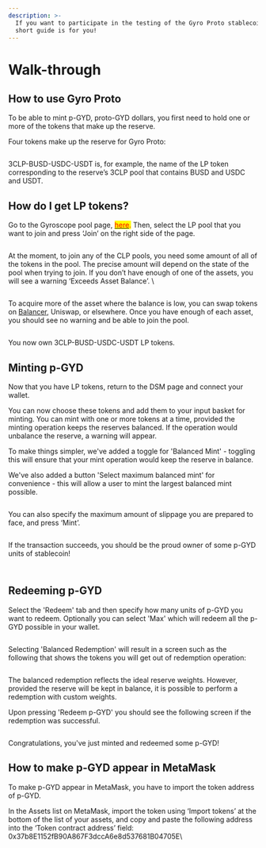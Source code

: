 ```yaml
---
description: >-
  If you want to participate in the testing of the Gyro Proto stablecoin, this
  short guide is for you!
---
```


# Walk-through

## How to use Gyro Proto

To be able to mint p-GYD, proto-GYD dollars, you first need to hold one or more of the tokens that make up the reserve.

Four tokens make up the reserve for Gyro Proto:

<figure><img src="https://lh3.googleusercontent.com/6OhZFTQnDbrK3FVsPktXYYbukkZ1rc03rB_dZo3JiLjOundJCp8gfKKi-PLd7bHSPpYURon3VWpYL16htOIH37K4dZslaTYoxVTo-i9jQa6SIjJYDERRsC1wP2VI-HuRpaDvSHl2oUp9TkP4QjNJ9Liq6PRJnMDcgC6CWbjH0tNj-gj_Zaa8w3tk77zZbw" alt=""><figcaption></figcaption></figure>

3CLP-BUSD-USDC-USDT is, for example, the name of the LP token corresponding to the reserve’s 3CLP pool that contains BUSD and USDC and USDT.

## How do I get LP tokens?

Go to the Gyroscope pool page, [<mark style="color:red;">here</mark>](http://link.gyro.finance)<mark style="color:red;">.</mark> Then, select the LP pool that you want to join and press ‘Join’ on the right side of the page.&#x20;

<figure><img src="https://lh5.googleusercontent.com/Np0c3KpAJc_g3rG3qmXyDLLVnn2TVYzdvjo02Rooi2USk7vuECLkIrS1409bkSP6WNsnZ-jMZOU-dLNcsRcZGLJTr0Rpzme24RHUMNJEGVT_Mc-jzRt1__7YVNfq7b1D86wN8132mv22pDEYfVu_STNp2Xnfmb9e_rpulGaLaoknKaxaW8mOJSVZrrYn6w" alt=""><figcaption></figcaption></figure>

At the moment, to join any of the CLP pools, you need some amount of all of the tokens in the pool. The precise amount will depend on the state of the pool when trying to join. If you don’t have enough of one of the assets, you will see a warning ‘Exceeds Asset Balance’. \


<figure><img src="https://lh4.googleusercontent.com/PsVHP1wM1LPfxgMV5f1bpFS99thspPP-v3MVAZphnTmKsiV8U6qQstkFtiuy7sVrQqEQkaoZRI4k5G2cs9_7p2zozenHF05pgW-l0nJfrv72BAKte9r8PjCX1o3CjkHdLKzzNxX88MorVkDDsIya92_a1WV4Skm4h0jJZQ7WhWjtFBsput7-7plmA8iDLQ" alt=""><figcaption></figcaption></figure>

To acquire more of the asset where the balance is low, you can swap tokens on [Balancer](https://app.balancer.fi/#/polygon/trade), Uniswap, or elsewhere. Once you have enough of each asset, you should see no warning and be able to join the pool.

<figure><img src="https://lh5.googleusercontent.com/2i-1JTeEPixehvHyqRzLIg8oD11grDjME9m_wOnpTgSr9IJfCmbud25Kzjb5DTs6Sin1bUWlEz5QKTR0eGkMNaVoV_HA79KkdNlw9oIk0cPsR87OyM9x7wb1Szmgh7ybOOLrfUNjk2ZNXzPiqOJtJ1QMZIMrQIEz38TcykrC9VBLDpAzfIuxqq7DAUcCkA" alt=""><figcaption></figcaption></figure>

You now own 3CLP-BUSD-USDC-USDT LP tokens.&#x20;

## Minting p-GYD

Now that you have LP tokens, return to the DSM page and connect your wallet.

You can now choose these tokens and add them to your input basket for minting. You can mint with one or more tokens at a time, provided the minting operation keeps the reserves balanced. If the operation would unbalance the reserve, a warning will appear.&#x20;

To make things simpler, we've added a toggle for 'Balanced Mint' - toggling this will ensure that your mint operation would keep the reserve in balance.

We've also added a button 'Select maximum balanced mint' for convenience - this will allow a user to mint the largest balanced mint possible.&#x20;

<figure><img src="../.gitbook/assets/minting.png" alt=""><figcaption></figcaption></figure>



You can also specify the maximum amount of slippage you are prepared to face, and press ‘Mint’.&#x20;

<figure><img src="../.gitbook/assets/mintsuccess.png" alt=""><figcaption></figcaption></figure>

If the transaction succeeds, you should be the proud owner of some p-GYD units of stablecoin!

\
Redeeming p-GYD
---------------

Select the 'Redeem' tab and then specify how many units of p-GYD you want to redeem. Optionally  you can select 'Max' which will redeem all the p-GYD possible in your wallet.&#x20;

<figure><img src="../.gitbook/assets/redemption.png" alt=""><figcaption></figcaption></figure>

Selecting 'Balanced Redemption' will result in a screen such as the following that shows the tokens you will get out of redemption operation:

<figure><img src="../.gitbook/assets/balancedredemption.png" alt=""><figcaption></figcaption></figure>

The balanced redemption reflects the ideal reserve weights. However, provided the reserve will be kept in balance, it is possible to perform a redemption with custom weights.&#x20;

Upon pressing 'Redeem p-GYD' you should see the following screen if the redemption was successful.

<figure><img src="../.gitbook/assets/redemptionsuccess.png" alt=""><figcaption></figcaption></figure>

Congratulations, you've just minted and redeemed some p-GYD!

## How to make p-GYD appear in MetaMask

To make p-GYD appear in MetaMask, you have to import the token address of p-GYD.&#x20;

In the Assets list on MetaMask, import the token using ‘Import tokens’ at the bottom of the list of your assets, and copy and paste the following address into the ‘Token contract address’ field: 0x37b8E1152fB90A867F3dccA6e8d537681B04705E\
